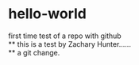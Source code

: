 # hello-world
first time test of a repo with github  
 ** this is a test by Zachary Hunter......  
 ** a git change.  
 
